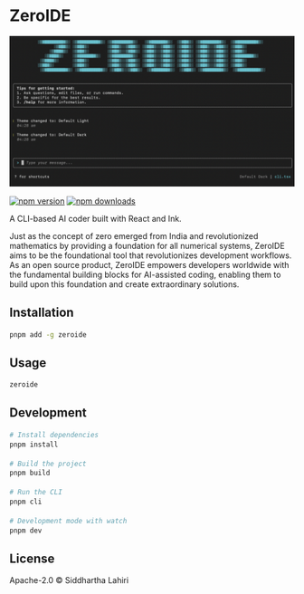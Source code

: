 # ZeroIDE

![ZeroIDE](assets/hero.png)

[![npm version](https://badge.fury.io/js/zeroide.svg)](https://badge.fury.io/js/zeroide)
[![npm downloads](https://img.shields.io/npm/dm/zeroide.svg)](https://www.npmjs.com/package/zeroide)

A CLI-based AI coder built with React and Ink.

Just as the concept of zero emerged from India and revolutionized mathematics by providing a foundation for all numerical systems, ZeroIDE aims to be the foundational tool that revolutionizes development workflows. As an open source product, ZeroIDE empowers developers worldwide with the fundamental building blocks for AI-assisted coding, enabling them to build upon this foundation and create extraordinary solutions.

## Installation

```bash
pnpm add -g zeroide
```

## Usage

```bash
zeroide
```

## Development

```bash
# Install dependencies
pnpm install

# Build the project
pnpm build

# Run the CLI
pnpm cli

# Development mode with watch
pnpm dev
```

## License

Apache-2.0 © Siddhartha Lahiri